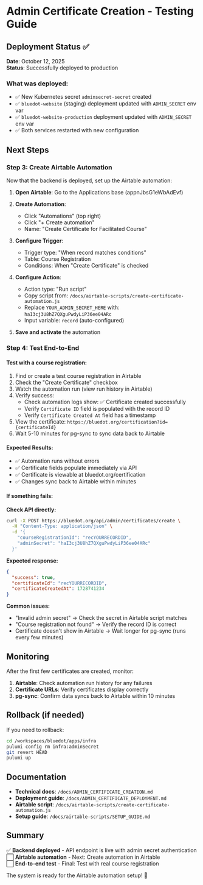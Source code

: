 # Admin Certificate Creation - Testing Guide

## Deployment Status ✅

**Date**: October 12, 2025  
**Status**: Successfully deployed to production

### What was deployed:
- ✅ New Kubernetes secret `adminsecret-secret` created
- ✅ `bluedot-website` (staging) deployment updated with `ADMIN_SECRET` env var
- ✅ `bluedot-website-production` deployment updated with `ADMIN_SECRET` env var
- ✅ Both services restarted with new configuration

## Next Steps

### Step 3: Create Airtable Automation

Now that the backend is deployed, set up the Airtable automation:

1. **Open Airtable**: Go to the Applications base (appnJbsG1eWbAdEvf)
2. **Create Automation**: 
   - Click "Automations" (top right)
   - Click "+ Create automation"
   - Name: "Create Certificate for Facilitated Course"

3. **Configure Trigger**:
   - Trigger type: "When record matches conditions"
   - Table: Course Registration
   - Conditions: When "Create Certificate" is checked

4. **Configure Action**:
   - Action type: "Run script"
   - Copy script from: `/docs/airtable-scripts/create-certificate-automation.js`
   - Replace `YOUR_ADMIN_SECRET_HERE` with: `haI3cj3U8hZ7QXguPwdyLiP36ee04ARc`
   - Input variable: `record` (auto-configured)

5. **Save and activate** the automation

### Step 4: Test End-to-End

#### Test with a course registration:

1. Find or create a test course registration in Airtable
2. Check the "Create Certificate" checkbox
3. Watch the automation run (view run history in Airtable)
4. Verify success:
   - Check automation logs show: ✅ Certificate created successfully
   - Verify `Certificate ID` field is populated with the record ID
   - Verify `Certificate Created At` field has a timestamp
5. View the certificate: `https://bluedot.org/certification?id={certificateId}`
6. Wait 5-10 minutes for pg-sync to sync data back to Airtable

#### Expected Results:
- ✅ Automation runs without errors
- ✅ Certificate fields populate immediately via API
- ✅ Certificate is viewable at bluedot.org/certification
- ✅ Changes sync back to Airtable within minutes

#### If something fails:

**Check API directly:**
```bash
curl -X POST https://bluedot.org/api/admin/certificates/create \
  -H "Content-Type: application/json" \
  -d '{
    "courseRegistrationId": "recYOURRECORDID",
    "adminSecret": "haI3cj3U8hZ7QXguPwdyLiP36ee04ARc"
  }'
```

**Expected response:**
```json
{
  "success": true,
  "certificateId": "recYOURRECORDID",
  "certificateCreatedAt": 1728741234
}
```

**Common issues:**
- "Invalid admin secret" → Check the secret in Airtable script matches
- "Course registration not found" → Verify the record ID is correct
- Certificate doesn't show in Airtable → Wait longer for pg-sync (runs every few minutes)

## Monitoring

After the first few certificates are created, monitor:

1. **Airtable**: Check automation run history for any failures
2. **Certificate URLs**: Verify certificates display correctly
3. **pg-sync**: Confirm data syncs back to Airtable within 10 minutes

## Rollback (if needed)

If you need to rollback:

```bash
cd /workspaces/bluedot/apps/infra
pulumi config rm infra:adminSecret
git revert HEAD
pulumi up
```

## Documentation

- **Technical docs**: `/docs/ADMIN_CERTIFICATE_CREATION.md`
- **Deployment guide**: `/docs/ADMIN_CERTIFICATE_DEPLOYMENT.md`
- **Airtable script**: `/docs/airtable-scripts/create-certificate-automation.js`
- **Setup guide**: `/docs/airtable-scripts/SETUP_GUIDE.md`

## Summary

✅ **Backend deployed** - API endpoint is live with admin secret authentication  
⬜ **Airtable automation** - Next: Create automation in Airtable  
⬜ **End-to-end test** - Final: Test with real course registration  

The system is ready for the Airtable automation setup! 🚀

